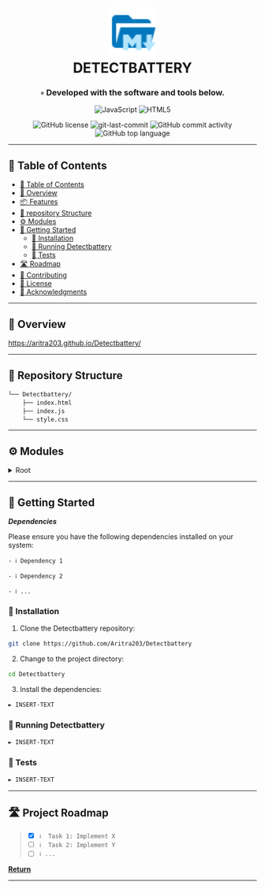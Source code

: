 <div align="center">
<h1 align="center">
<img src="https://raw.githubusercontent.com/PKief/vscode-material-icon-theme/ec559a9f6bfd399b82bb44393651661b08aaf7ba/icons/folder-markdown-open.svg" width="100" />
<br>DETECTBATTERY</h1>
<h3>◦ Developed with the software and tools below.</h3>

<p align="center">
<img src="https://img.shields.io/badge/JavaScript-F7DF1E.svg?style=flat&logo=JavaScript&logoColor=black" alt="JavaScript" />
<img src="https://img.shields.io/badge/HTML5-E34F26.svg?style=flat&logo=HTML5&logoColor=white" alt="HTML5" />
</p>
<img src="https://img.shields.io/github/license/Aritra203/Detectbattery?style=flat&color=5D6D7E" alt="GitHub license" />
<img src="https://img.shields.io/github/last-commit/Aritra203/Detectbattery?style=flat&color=5D6D7E" alt="git-last-commit" />
<img src="https://img.shields.io/github/commit-activity/m/Aritra203/Detectbattery?style=flat&color=5D6D7E" alt="GitHub commit activity" />
<img src="https://img.shields.io/github/languages/top/Aritra203/Detectbattery?style=flat&color=5D6D7E" alt="GitHub top language" />
</div>

---

## 📖 Table of Contents
- [📖 Table of Contents](#-table-of-contents)
- [📍 Overview](#-overview)
- [📦 Features](#-features)
- [📂 repository Structure](#-repository-structure)
- [⚙️ Modules](#modules)
- [🚀 Getting Started](#-getting-started)
    - [🔧 Installation](#-installation)
    - [🤖 Running Detectbattery](#-running-Detectbattery)
    - [🧪 Tests](#-tests)
- [🛣 Roadmap](#-roadmap)
- [🤝 Contributing](#-contributing)
- [📄 License](#-license)
- [👏 Acknowledgments](#-acknowledgments)

---


## 📍 Overview
https://aritra203.github.io/Detectbattery/

---

## 📂 Repository Structure

```sh
└── Detectbattery/
    ├── index.html
    ├── index.js
    └── style.css

```

---


## ⚙️ Modules

<details closed><summary>Root</summary>

| File                                                                          | Summary                   |
| ---                                                                           | ---                       |
| [index.html](https://github.com/Aritra203/Detectbattery/blob/main/index.html) | HTTPStatus Exception: 401 |
| [index.js](https://github.com/Aritra203/Detectbattery/blob/main/index.js)     | HTTPStatus Exception: 401 |
| [style.css](https://github.com/Aritra203/Detectbattery/blob/main/style.css)   | HTTPStatus Exception: 401 |

</details>

---

## 🚀 Getting Started

***Dependencies***

Please ensure you have the following dependencies installed on your system:

`- ℹ️ Dependency 1`

`- ℹ️ Dependency 2`

`- ℹ️ ...`

### 🔧 Installation

1. Clone the Detectbattery repository:
```sh
git clone https://github.com/Aritra203/Detectbattery
```

2. Change to the project directory:
```sh
cd Detectbattery
```

3. Install the dependencies:
```sh
► INSERT-TEXT
```

### 🤖 Running Detectbattery

```sh
► INSERT-TEXT
```

### 🧪 Tests
```sh
► INSERT-TEXT
```

---


## 🛣 Project Roadmap

> - [X] `ℹ️  Task 1: Implement X`
> - [ ] `ℹ️  Task 2: Implement Y`
> - [ ] `ℹ️ ...`

[**Return**](#Top)

---
